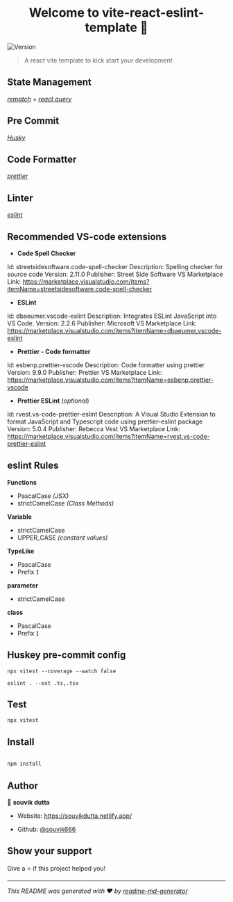 
<h1  align="center">Welcome to vite-react-eslint-template 👋</h1>

<p>

<img  alt="Version"  src="https://img.shields.io/badge/version-0.0.1-blue.svg?cacheSeconds=2592000"  />

</p>

> A react vite template to kick start your development


## **State Management**

*[rematch](https://rematchjs.org/)* + *[react query](https://tanstack.com/query/v3/)*

## **Pre Commit**

*[Husky](https://www.npmjs.com/package/husky)*

## **Code Formatter**

*[prettier](https://prettier.io/)*

## **Linter**

*[eslint](https://eslint.org/)*


## Recommended VS-code extensions

 - **Code Spell Checker**

Id: streetsidesoftware.code-spell-checker
Description: Spelling checker for source code
Version: 2.11.0
Publisher: Street Side Software
VS Marketplace Link: https://marketplace.visualstudio.com/items?itemName=streetsidesoftware.code-spell-checker

 - **ESLint**

Id: dbaeumer.vscode-eslint
Description: Integrates ESLint JavaScript into VS Code.
Version: 2.2.6
Publisher: Microsoft
VS Marketplace Link: https://marketplace.visualstudio.com/items?itemName=dbaeumer.vscode-eslint

 - **Prettier - Code formatter**

Id: esbenp.prettier-vscode
Description: Code formatter using prettier
Version: 9.9.0
Publisher: Prettier
VS Marketplace Link: https://marketplace.visualstudio.com/items?itemName=esbenp.prettier-vscode

 - **Prettier ESLint** (*optional*)

Id: rvest.vs-code-prettier-eslint
Description: A Visual Studio Extension to format JavaScript and Typescript code using prettier-eslint package
Version: 5.0.4
Publisher: Rebecca Vest
VS Marketplace Link: https://marketplace.visualstudio.com/items?itemName=rvest.vs-code-prettier-eslint

  ## eslint Rules




**Functions**
 

 - PascalCase *(JSX)*
 - strictCamelCase *(Class Methods)*

 **Variable**
 

 - strictCamelCase
 - UPPER_CASE *(constant values)*

  
**TypeLike**

 - PascalCase
 - Prefix ``I``

**parameter**

 - strictCamelCase
 
 **class**
 - PascalCase
 - Prefix ``I``

 
 

## Huskey pre-commit config

    npx vitest --coverage --watch false

    eslint . --ext .ts,.tsx
## Test 

    npx vitest

## Install






```sh

npm install

```

  

## Author

  

👤 **souvik dutta**

  

* Website: https://souvikdutta.netlify.app/

* Github: [@souvik666](https://github.com/souvik666)

  

## Show your support

  

Give a ⭐️ if this project helped you!

  

***

_This README was generated with ❤️ by [readme-md-generator](https://github.com/kefranabg/readme-md-generator)_

